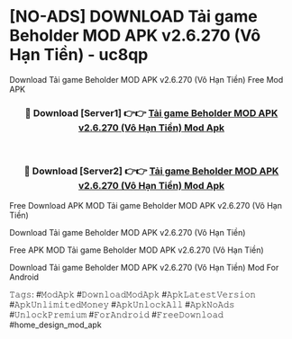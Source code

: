 # [NO-ADS] DOWNLOAD Tải game Beholder MOD APK v2.6.270 (Vô Hạn Tiền) - uc8qp
Download Tải game Beholder MOD APK v2.6.270 (Vô Hạn Tiền) Free Mod APK

<div align="center">
<h3>🔴 Download [Server1] 👉👉 <a href="https://apk-comot.site?title=Tải_game_Beholder_MOD_APK_v2.6.270_(Vô_Hạn_Tiền)">Tải game Beholder MOD APK v2.6.270 (Vô Hạn Tiền) Mod Apk</a></h3><br>

<h3>🔴 Download [Server2] 👉👉 <a href="https://apk-comot.site?title=Tải_game_Beholder_MOD_APK_v2.6.270_(Vô_Hạn_Tiền)">Tải game Beholder MOD APK v2.6.270 (Vô Hạn Tiền) Mod Apk</a></h3>
</div>


Free Download APK MOD Tải game Beholder MOD APK v2.6.270 (Vô Hạn Tiền)

Download Tải game Beholder MOD APK v2.6.270 (Vô Hạn Tiền) 

Free APK MOD Tải game Beholder MOD APK v2.6.270 (Vô Hạn Tiền) 

Download Tải game Beholder MOD APK v2.6.270 (Vô Hạn Tiền) Mod For Android

𝚃𝚊𝚐𝚜: #𝙼𝚘𝚍𝙰𝚙𝚔 #𝙳𝚘𝚠𝚗𝚕𝚘𝚊𝚍𝙼𝚘𝚍𝙰𝚙𝚔 #𝙰𝚙𝚔𝙻𝚊𝚝𝚎𝚜𝚝𝚅𝚎𝚛𝚜𝚒𝚘𝚗 #𝙰𝚙𝚔𝚄𝚗𝚕𝚒𝚖𝚒𝚝𝚎𝚍𝙼𝚘𝚗𝚎𝚢 #𝙰𝚙𝚔𝚄𝚗𝚕𝚘𝚌𝚔𝙰𝚕𝚕 #𝙰𝚙𝚔𝙽𝚘𝙰𝚍𝚜 #𝚄𝚗𝚕𝚘𝚌𝚔𝙿𝚛𝚎𝚖𝚒𝚞𝚖 #𝙵𝚘𝚛𝙰𝚗𝚍𝚛𝚘𝚒𝚍 #𝙵𝚛𝚎𝚎𝙳𝚘𝚠𝚗𝚕𝚘𝚊𝚍 #home_design_mod_apk